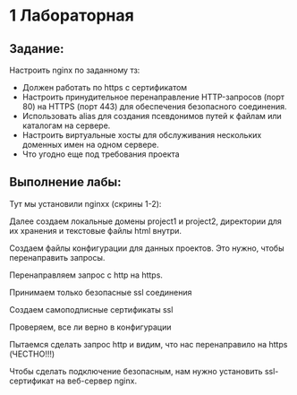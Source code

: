 # 1 Лабораторная
## Задание:
Настроить nginx по заданному тз:
* Должен работать по https c сертификатом
* Настроить принудительное перенаправление HTTP-запросов (порт 80) на HTTPS (порт 443) для обеспечения безопасного соединения.
* Использовать alias для создания псевдонимов путей к файлам или каталогам на сервере.
* Настроить виртуальные хосты для обслуживания нескольких доменных имен на одном сервере.
* Что угодно еще под требования проекта
## Выполнение лабы:
Тут мы установили nginxx (скрины 1-2):

Далее создаем локальные домены project1 и project2, директории для их хранения и текстовые файлы html внутри. 

Создаем файлы конфигурации для данных проектов. Это нужно, чтобы перенаправить запросы. 

Перенаправляем запрос с http на https.

Принимаем только безопасные ssl соединения

Создаем самоподписные сертификаты ssl

Проверяем, все ли верно в конфигурации

Пытаемся сделать запрос http и видим, что нас перенаправило на https (ЧЕСТНО!!!)

Чтобы сделать подключение безопасным, нам нужно установить ssl-сертификат на веб-сервер nginx. 
